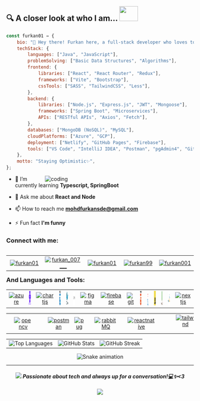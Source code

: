 <h2> 🔍 A closer look at who I am... <img src="https://i.imgur.com/muXaSFC.gif" height="40" width="50" /> </h2>

```js
const furkan01 = {
    bio: "👋 Hey there! Furkan here, a full-stack developer who loves to code, debug, and repeat. Always learning, always improving.",
    techStack: {
        languages: ["Java", "JavaScript"],
        problemSolving: ["Basic Data Structures", "Algorithms"],
        frontend: {
            libraries: ["React", "React Router", "Redux"],
            frameworks: ["Vite", "Bootstrap"],
            cssTools: ["SASS", "TailwindCSS", "Less"],
        },
        backend: {
            libraries: ["Node.js", "Express.js", "JWT", "Mongoose"],
            frameworks: ["Spring Boot", "Microservices"],
            APIs: ["RESTful APIs", "Axios", "Fetch"],
        },
        databases: ["MongoDB (NoSQL)", "MySQL"],
        cloudPlatforms: ["Azure", "GCP"],
        deployment: ["Netlify", "GitHub Pages", "Firebase"],
        tools: ["VS Code", "IntelliJ IDEA", "Postman", "pgAdmin4", "Git", "JIRA", "Docker"],
    },
    motto: "Staying Optimistic✨",
};

```

<img align="right" alt="coding" width="400" src="https://cdn.dribbble.com/users/1162077/screenshots/3848914/programmer.gif"/>
  
- 🌱 I’m currently learning **Typescript, SpringBoot**

- 💬 Ask me about **React and Node**

- 📫 How to reach me **mohdfurkansde@gmail.com**

- ⚡ Fun fact **I'm funny**

 </p>
 
 
<h3 align="left">Connect with me:</h3>


<table align="left">
  <tr>
<p align="left">
    
<td align="center" width="100">
<a href="https://linkedin.com/in/furkan01" target="blank"><img align="center" src="https://raw.githubusercontent.com/rahuldkjain/github-profile-readme-generator/master/src/images/icons/Social/linked-in-alt.svg" alt="furkan01" height="30" width="40" /></a>
 </td>

<td align="center" width="100">
<a href="https://instagram.com/furkan_007___" target="blank"><img align="center" src="https://raw.githubusercontent.com/rahuldkjain/github-profile-readme-generator/master/src/images/icons/Social/instagram.svg" alt="furkan_007___" height="30" width="40" /></a>
</td>

<td align="center" width="100">
<a href="https://www.hackerrank.com/furkan01" target="blank"><img align="center" src="https://raw.githubusercontent.com/rahuldkjain/github-profile-readme-generator/master/src/images/icons/Social/hackerrank.svg" alt="furkan01" height="30" width="40" /></a>
</td>

<td align="center" width="100">
<a href="https://www.leetcode.com/furkan99" target="blank"><img align="center" src="https://raw.githubusercontent.com/rahuldkjain/github-profile-readme-generator/master/src/images/icons/Social/leet-code.svg" alt="furkan99" height="30" width="40" /></a>
</td>

<td align="center" width="100">
<a href="https://auth.geeksforgeeks.org/user/furkan001" target="blank">
<img align="center" src="https://raw.githubusercontent.com/rahuldkjain/github-profile-readme-generator/master/src/images/icons/Social/geeks-for-geeks.svg" alt="furkan001" height="30" width="40" />
    </a>
  </td>
  </p>
 </tr>
</table>

<br>  
<br>
<h3 align="left"> And Languages and Tools:</h3> 

<table align="center">
  <tr>
  
<p align="left">
 
  <!-- Section 1 (15 Technologies) -->
  <td align="center" width="100">
  <a href="https://azure.microsoft.com/en-in/" target="_blank" rel="noreferrer">
    <img src="https://www.vectorlogo.zone/logos/microsoft_azure/microsoft_azure-icon.svg" alt="azure" width="40" height="40"/>
  </a> 
  </td>

<td align="center" width="100">
  <a href="https://getbootstrap.com" target="_blank" rel="noreferrer">
    <img src="https://raw.githubusercontent.com/devicons/devicon/master/icons/bootstrap/bootstrap-plain-wordmark.svg" alt="bootstrap" width="40" height="40"/>
  </a> 
</td>

<td align="center" width="100">
  <a href="https://www.chartjs.org" target="_blank" rel="noreferrer">
    <img src="https://www.chartjs.org/media/logo-title.svg" alt="chartjs" width="40" height="40"/>
  </a> 
</td>

<td align="center" width="100">
  <a href="https://www.w3schools.com/css/" target="_blank" rel="noreferrer">
    <img src="https://raw.githubusercontent.com/devicons/devicon/master/icons/css3/css3-original-wordmark.svg" alt="css3" width="40" height="40"/>
  </a> 
  </td>

<td align="center" width="100">
  <a href="https://www.docker.com/" target="_blank" rel="noreferrer">
    <img src="https://raw.githubusercontent.com/devicons/devicon/master/icons/docker/docker-original-wordmark.svg" alt="docker" width="40" height="40"/>
  </a> 
  </td>

<td align="center" width="100">
  <a href="https://expressjs.com" target="_blank" rel="noreferrer">
    <img src="https://raw.githubusercontent.com/devicons/devicon/master/icons/express/express-original-wordmark.svg" alt="express" width="40" height="40"/>
  </a> 
  </td>

<td align="center" width="100">
  <a href="https://www.figma.com/" target="_blank" rel="noreferrer">
    <img src="https://www.vectorlogo.zone/logos/figma/figma-icon.svg" alt="figma" width="40" height="40"/>
  </a> 
  </td>

<td align="center" width="100">
  <a href="https://firebase.google.com/" target="_blank" rel="noreferrer">
    <img src="https://www.vectorlogo.zone/logos/firebase/firebase-icon.svg" alt="firebase" width="40" height="40"/>
  </a> 
  </td>

<td align="center" width="100">
  <a href="https://git-scm.com/" target="_blank" rel="noreferrer">
    <img src="https://www.vectorlogo.zone/logos/git-scm/git-scm-icon.svg" alt="git" width="40" height="40"/>
  </a> 
  </td>

<td align="center" width="100">
  <a href="https://www.w3.org/html/" target="_blank" rel="noreferrer">
    <img src="https://raw.githubusercontent.com/devicons/devicon/master/icons/html5/html5-original-wordmark.svg" alt="html5" width="40" height="40"/>
  </a> 
  </td>

<td align="center" width="100">
  <a href="https://www.java.com" target="_blank" rel="noreferrer">
    <img src="https://raw.githubusercontent.com/devicons/devicon/master/icons/java/java-original.svg" alt="java" width="40" height="40"/>
  </a> 
  </td>

<td align="center" width="100">
  <a href="https://developer.mozilla.org/en-US/docs/Web/JavaScript" target="_blank" rel="noreferrer">
    <img src="https://raw.githubusercontent.com/devicons/devicon/master/icons/javascript/javascript-original.svg" alt="javascript" width="40" height="40"/>
  </a> 
  </td>

<td align="center" width="100">
  <a href="https://www.mongodb.com/" target="_blank" rel="noreferrer">
    <img src="https://raw.githubusercontent.com/devicons/devicon/master/icons/mongodb/mongodb-original-wordmark.svg" alt="mongodb" width="40" height="40"/>
  </a> 
  </td>

<td align="center" width="100">
  <a href="https://www.mysql.com/" target="_blank" rel="noreferrer">
    <img src="https://raw.githubusercontent.com/devicons/devicon/master/icons/mysql/mysql-original-wordmark.svg" alt="mysql" width="40" height="40"/>
  </a> 
  </td>

<td align="center" width="100">
  <a href="https://nextjs.org/" target="_blank" rel="noreferrer">
    <img src="https://cdn.worldvectorlogo.com/logos/nextjs-2.svg" alt="nextjs" width="40" height="40"/>
  </a> 
  </td>
</p>
 </tr>
</table>


<table align="center">
  <tr>
<p align="left" >
<td align="center" width="100">
  <!-- Section 2 (14 Technologies) -->
  <a href="https://nodejs.org" target="_blank" rel="noreferrer">
    <img src="https://raw.githubusercontent.com/devicons/devicon/master/icons/nodejs/nodejs-original-wordmark.svg" alt="nodejs" width="40" height="40"/>
  </a>
</td>
  
  <td align="center" width="100">
  <a href="https://opencv.org/" target="_blank" rel="noreferrer">
    <img src="https://www.vectorlogo.zone/logos/opencv/opencv-icon.svg" alt="opencv" width="40" height="40"/>
  </a> 
</td>
  
  <td align="center" width="100">
  <a href="https://www.photoshop.com/en" target="_blank" rel="noreferrer">
    <img src="https://raw.githubusercontent.com/devicons/devicon/master/icons/photoshop/photoshop-line.svg" alt="photoshop" width="40" height="40"/>
  </a> 
</td>
  
  <td align="center" width="100">
  <a href="https://www.postgresql.org" target="_blank" rel="noreferrer">
    <img src="https://raw.githubusercontent.com/devicons/devicon/master/icons/postgresql/postgresql-original-wordmark.svg" alt="postgresql" width="40" height="40"/>
  </a> 
</td>
  
  <td align="center" width="100">
  <a href="https://postman.com" target="_blank" rel="noreferrer">
    <img src="https://www.vectorlogo.zone/logos/getpostman/getpostman-icon.svg" alt="postman" width="40" height="40"/>
  </a> 
</td>
  
  <td align="center" width="100">
  <a href="https://pugjs.org" target="_blank" rel="noreferrer">
    <img src="https://cdn.worldvectorlogo.com/logos/pug.svg" alt="pug" width="40" height="40"/>
  </a> 
  </td>
  
 <td align="center" width="100">
  <a href="https://www.python.org" target="_blank" rel="noreferrer">
    <img src="https://raw.githubusercontent.com/devicons/devicon/master/icons/python/python-original.svg" alt="python" width="40" height="40"/>
  </a> 
</td>
  
 <td align="center" width="100">
  <a href="https://www.rabbitmq.com" target="_blank" rel="noreferrer">
    <img src="https://www.vectorlogo.zone/logos/rabbitmq/rabbitmq-icon.svg" alt="rabbitMQ" width="40" height="40"/>
  </a> 
</td>
  
   <td align="center" width="100">
  <a href="https://reactjs.org/" target="_blank" rel="noreferrer">
    <img src="https://raw.githubusercontent.com/devicons/devicon/master/icons/react/react-original-wordmark.svg" alt="react" width="40" height="40"/>
  </a> 
</td>
  
   <td align="center" width="100">
  <a href="https://reactnative.dev/" target="_blank" rel="noreferrer">
    <img src="https://reactnative.dev/img/header_logo.svg" alt="reactnative" width="40" height="40"/>
  </a> 
  </td>
     
 <td align="center" width="100">
  <a href="https://redis.io" target="_blank" rel="noreferrer">
    <img src="https://raw.githubusercontent.com/devicons/devicon/master/icons/redis/redis-original-wordmark.svg" alt="redis" width="40" height="40"/>
  </a> 
</td>
  
  <td align="center" width="100">
  <a href="https://redux.js.org" target="_blank" rel="noreferrer">
    <img src="https://raw.githubusercontent.com/devicons/devicon/master/icons/redux/redux-original.svg" alt="redux" width="40" height="40"/>
  </a>
</td>
  
  <td align="center" width="100">
  <a href="https://sass-lang.com" target="_blank" rel="noreferrer">
    <img src="https://raw.githubusercontent.com/devicons/devicon/master/icons/sass/sass-original.svg" alt="sass" width="40" height="40"/>
  </a>   
 </td>

  <td align="center" width="100">
  <a href="https://tailwindcss.com/" target="_blank" rel="noreferrer">
    <img src="https://www.vectorlogo.zone/logos/tailwindcss/tailwindcss-icon.svg" alt="tailwind" width="40" height="40"/>
  </a> 
</p>
</td>

 </tr>
</table>



<table>
  <tr>
    <td>
      <img src="https://github-readme-stats.vercel.app/api/top-langs?username=mohdfurkan01&show_icons=true&locale=en&layout=compact" alt="Top Languages" style="height: 200px;" />
    </td>
    <td>
      <img src="https://github-readme-stats.vercel.app/api?username=mohdfurkan01&show_icons=true&locale=en" alt="GitHub Stats" />
    </td>
    <td>
      <img src="https://github-readme-streak-stats.herokuapp.com/?user=mohdfurkan01" alt="GitHub Streak" />
    </td>
  </tr>
</table>


<div align="center">


![Snake animation](https://github.com/zieldecastro/zieldecastro/blob/output/github-contribution-grid-snake.svg)


  ---
  #### <img src="https://media.giphy.com/media/WygrrSksa7x4PHFXxM/giphy.gif" height="30"> <em><b>Passionate about tech and always up for a conversation!</b>💻✨<3</em>

  ![](https://komarev.com/ghpvc/?username=mohdfurkan01&color=blueviolet)

</div>




